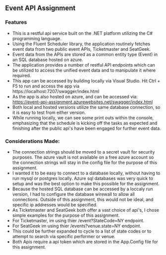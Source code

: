 ﻿## Event API Assignment

### Features
- This is a restful api service built on the .NET platform utilizing the C# programming language.
- Using the Fluent Scheduler library, the application routinely fetches event data from two public event APIs, Ticketmaster and SeatGeek.
- Event data from the APIs are stored as a common entity type (Event) in an SQL database hosted on azure.
- The application provides a number of restful API endpoints which can be utilized to access the unified event data and to manipulate it where required.
- This app can be accessed by building locally via Visual Studio. Hit Ctrl + F5 to run and access the app via https://localhost:7207/swagger/index.html
- As the app is also hosted on azure, and can be accessed via:
https://event-api-assignment.azurewebsites.net/swagger/index.html
- Both local and hosted versions utilize the same database connection, so it is easy to test from either version.
- While running locally, we can see some print outs within the console, emphasizing that the schedule is kicking off the tasks as expected and finishing after the public api's have been engaged for further event data.

### Considerations Made:
- The connection strings should be moved to a secret vault for security purposes. The azure vault is not available on a free azure account so the connection strings will stay in the config file for the purpose of this assignment.
- I wanted it to be easy to connect to a database locally, without having to run mysql or postgres locally. Azure sql databases was very quick to setup and was the best option to make this possible for the assignment.
- Because the hosted SQL database can be accessed by a loccaly run version, I had to configure the database wirewall to allow all connections. Outside of this assignment, this would not be ideal, and specific ip addresses would be specified.
- As Ticketmaster and SeatGeek both offer a vast choice of api's, I chose simple examples for the purpose of this assignment.
 - For Ticketmaster, im using thier /event?StateCode=NY endpoint.
 - For SeatGeek im using thier /events?venue.state=NY endpoint.
 - This could be further expanded to cycle to a list of state codes or to attempt to search via specific performer or venue.
 - Both Apis require a api token which are stored in the  App.Config file for this assignment.
